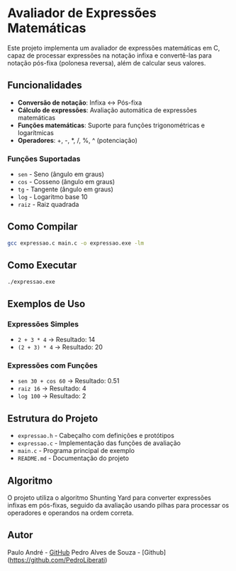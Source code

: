 # Avaliador de Expressões Matemáticas

Este projeto implementa um avaliador de expressões matemáticas em C, capaz de processar expressões na notação infixa e convertê-las para notação pós-fixa (polonesa reversa), além de calcular seus valores.

## Funcionalidades

- **Conversão de notação**: Infixa ↔ Pós-fixa
- **Cálculo de expressões**: Avaliação automática de expressões matemáticas
- **Funções matemáticas**: Suporte para funções trigonométricas e logarítmicas
- **Operadores**: +, -, *, /, %, ^ (potenciação)

### Funções Suportadas

- `sen` - Seno (ângulo em graus)
- `cos` - Cosseno (ângulo em graus)
- `tg` - Tangente (ângulo em graus)
- `log` - Logaritmo base 10
- `raiz` - Raiz quadrada

## Como Compilar

```bash
gcc expressao.c main.c -o expressao.exe -lm
```

## Como Executar

```bash
./expressao.exe
```

## Exemplos de Uso

### Expressões Simples
- `2 + 3 * 4` → Resultado: 14
- `(2 + 3) * 4` → Resultado: 20

### Expressões com Funções
- `sen 30 + cos 60` → Resultado: 0.51
- `raiz 16` → Resultado: 4
- `log 100` → Resultado: 2

## Estrutura do Projeto

- `expressao.h` - Cabeçalho com definições e protótipos
- `expressao.c` - Implementação das funções de avaliação
- `main.c` - Programa principal de exemplo
- `README.md` - Documentação do projeto

## Algoritmo

O projeto utiliza o algoritmo Shunting Yard para converter expressões infixas em pós-fixas, seguido da avaliação usando pilhas para processar os operadores e operandos na ordem correta.

## Autor

Paulo André - [GitHub](https://github.com/pauloandrdev) 
Pedro Alves de Souza - [Github]
(https://github.com/PedroLiberati)
